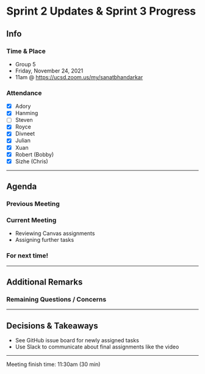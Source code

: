 # Sprint 2 Updates & Sprint 3 Progress

## Info

### Time & Place

-   Group 5
-   Friday, November 24, 2021
-   11am @ https://ucsd.zoom.us/my/sanatbhandarkar

### Attendance

-   [x] Adory
-   [x] Hanming
-   [ ] Steven
-   [x] Royce
-   [x] Divneet
-   [x] Julian
-   [x] Xuan
-   [x] Robert (Bobby)
-   [x] Sizhe (Chris)

---

## Agenda

### Previous Meeting

### Current Meeting

-   Reviewing Canvas assignments
-   Assigning further tasks

### For next time!

---

## Additional Remarks

### Remaining Questions / Concerns

---

## Decisions & Takeaways

-   See GitHub issue board for newly assigned tasks
-   Use Slack to communicate about final assignments like the video

---

Meeting finish time: 11:30am (30 min)
